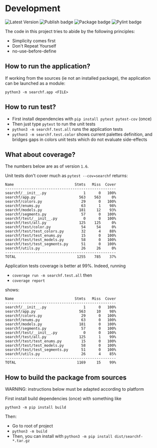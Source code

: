 # Development

![Latest Version](https://img.shields.io/pypi/v/searchf)
![Publish badge](https://github.com/human3/searchf/actions/workflows/python-publish.yml/badge.svg)
![Package badge](https://github.com/human3/searchf/actions/workflows/python-package.yml/badge.svg)
![Pylint badge](https://github.com/human3/searchf/actions/workflows/pylint.yml/badge.svg)

The code in this project tries to abide by the following principles:

- Simplicity comes first
- Don't Repeat Yourself
- no-use-before-define

## How to run the application?

If working from the sources (ie not an installed package), the application can be launched as a module:

`python3 -m searchf.app <FILE>`

## How to run test?

- First install dependencies with `pip install pytest pytest-cov` (once)
- Then just type `pytest` to run the unit tests
- `python3 -m searchf.test.all` runs the application tests
- `python3 -m searchf.test.color` shows current palettes definition, and bridges gaps in colors unit tests which do not evaluate side-effects

## What about coverage?

The numbers below are as of version `1.6`.

Unit tests don't cover much as `pytest --cov=searchf` returns:

```
Name                            Stmts   Miss  Cover
---------------------------------------------------
searchf/__init__.py                 1      0   100%
searchf/app.py                    563    563     0%
searchf/colors.py                  29      0   100%
searchf/enums.py                   63      1    98%
searchf/models.py                 181     12    93%
searchf/segments.py                57      0   100%
searchf/test/__init__.py            0      0   100%
searchf/test/all.py               125    125     0%
searchf/test/color.py              54     54     0%
searchf/test/test_colors.py        32      4    88%
searchf/test/test_enums.py         15      0   100%
searchf/test/test_models.py        58      0   100%
searchf/test/test_segments.py      51      0   100%
searchf/utils.py                   26     26     0%
---------------------------------------------------
TOTAL                            1255    785    37%
```

Application tests coverage is better at 99%. Indeed, running
- `coverage run -m searchf.test.all` then
- `coverage report`

shows:

```
Name                            Stmts   Miss  Cover
---------------------------------------------------
searchf/__init__.py                 1      0   100%
searchf/app.py                    563     10    98%
searchf/colors.py                  29      0   100%
searchf/enums.py                   63      0   100%
searchf/models.py                 181      0   100%
searchf/segments.py                57      0   100%
searchf/test/__init__.py            0      0   100%
searchf/test/all.py               125      1    99%
searchf/test/test_enums.py         15      0   100%
searchf/test/test_models.py        58      0   100%
searchf/test/test_segments.py      51      0   100%
searchf/utils.py                   26      4    85%
---------------------------------------------------
TOTAL                            1169     15    99%
```

## How to build the package from sources

WARNING: instructions below must be adapted according to platform

First install build dependencies (once) with something like

`python3 -m pip install build`

Then:

- Go to root of project
- `python3 -m build`
- Then, you can install with `python3 -m pip install dist/searchf-*.tar.gz`
